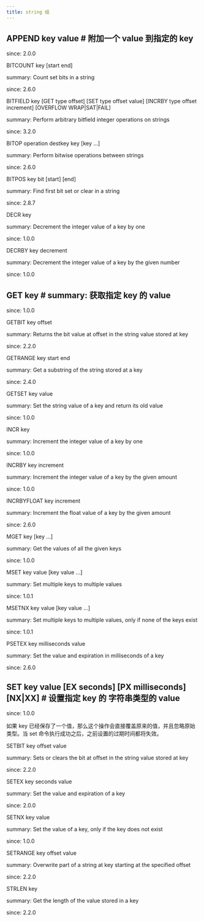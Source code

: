 ```yaml
---
title: string 组
---
```


## APPEND key value # 附加一个 value 到指定的 key

since: 2.0.0

BITCOUNT key \[start end]

summary: Count set bits in a string

since: 2.6.0

BITFIELD key \[GET type offset] \[SET type offset value] \[INCRBY type offset increment] \[OVERFLOW WRAP|SAT|FAIL]

summary: Perform arbitrary bitfield integer operations on strings

since: 3.2.0

BITOP operation destkey key \[key ...]

summary: Perform bitwise operations between strings

since: 2.6.0

BITPOS key bit \[start] \[end]

summary: Find first bit set or clear in a string

since: 2.8.7

DECR key

summary: Decrement the integer value of a key by one

since: 1.0.0

DECRBY key decrement

summary: Decrement the integer value of a key by the given number

since: 1.0.0

## GET key # summary: 获取指定 key 的 value

since: 1.0.0

GETBIT key offset

summary: Returns the bit value at offset in the string value stored at key

since: 2.2.0

GETRANGE key start end

summary: Get a substring of the string stored at a key

since: 2.4.0

GETSET key value

summary: Set the string value of a key and return its old value

since: 1.0.0

INCR key

summary: Increment the integer value of a key by one

since: 1.0.0

INCRBY key increment

summary: Increment the integer value of a key by the given amount

since: 1.0.0

INCRBYFLOAT key increment

summary: Increment the float value of a key by the given amount

since: 2.6.0

MGET key \[key ...]

summary: Get the values of all the given keys

since: 1.0.0

MSET key value \[key value ...]

summary: Set multiple keys to multiple values

since: 1.0.1

MSETNX key value \[key value ...]

summary: Set multiple keys to multiple values, only if none of the keys exist

since: 1.0.1

PSETEX key milliseconds value

summary: Set the value and expiration in milliseconds of a key

since: 2.6.0

## SET key value \[EX seconds] \[PX milliseconds] \[NX|XX] # 设置指定 key 的 字符串类型的 value

since: 1.0.0

如果 key 已经保存了一个值，那么这个操作会直接覆盖原来的值，并且忽略原始类型。当 set 命令执行成功之后，之前设置的过期时间都将失效。

SETBIT key offset value

summary: Sets or clears the bit at offset in the string value stored at key

since: 2.2.0

SETEX key seconds value

summary: Set the value and expiration of a key

since: 2.0.0

SETNX key value

summary: Set the value of a key, only if the key does not exist

since: 1.0.0

SETRANGE key offset value

summary: Overwrite part of a string at key starting at the specified offset

since: 2.2.0

STRLEN key

summary: Get the length of the value stored in a key

since: 2.2.0
